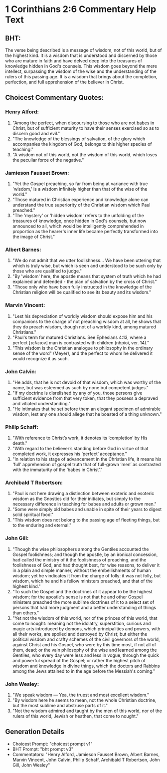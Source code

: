 # 1 Corinthians 2:6 Commentary Help Text

## BHT:
The verse being described is a message of wisdom, not of this world, but of the highest kind. It is a wisdom that is understood and discerned by those who are mature in faith and have delved deep into the treasures of knowledge hidden in God's counsels. This wisdom goes beyond the mere intellect, surpassing the wisdom of the wise and the understanding of the rulers of this passing age. It is a wisdom that brings about the completion, perfection, and full apprehension of the believer in Christ.

## Choicest Commentary Quotes:
### Henry Alford:
1. "Among the perfect, when discoursing to those who are not babes in Christ, but of sufficient maturity to have their senses exercised so as to discern good and evil."
2. "The knowledge of the blessings of salvation, of the glory which accompanies the kingdom of God, belongs to this higher species of teaching."
3. "A wisdom not of this world, not the wisdom of this world, which loses the peculiar force of the negative."

### Jamieson Fausset Brown:
1. "Yet the Gospel preaching, so far from being at variance with true 'wisdom,' is a wisdom infinitely higher than that of the wise of the world."
2. "Those matured in Christian experience and knowledge alone can understand the true superiority of the Christian wisdom which Paul preached."
3. "The 'mystery' or 'hidden wisdom' refers to the unfolding of the treasures of knowledge, once hidden in God's counsels, but now announced to all, which would be intelligently comprehended in proportion as the hearer's inner life became perfectly transformed into the image of Christ."

### Albert Barnes:
1. "We do not admit that we utter foolishness... We have been uttering that which is truly wise, but which is seen and understood to be such only by those who are qualified to judge."
2. "By 'wisdom' here, the apostle means that system of truth which he had explained and defended - the plan of salvation by the cross of Christ."
3. "Those only who have been fully instructed in the knowledge of the Christian religion will be qualified to see its beauty and its wisdom."

### Marvin Vincent:
1. "Lest his depreciation of worldly wisdom should expose him and his companions to the charge of not preaching wisdom at all, he shows that they do preach wisdom, though not of a worldly kind, among matured Christians."
2. "Paul's term for matured Christians. See Ephesians 4:13, where a perfect [τελειον] man is contrasted with children (nhpioi, ver. 14)."
3. "This wisdom is the Christian analogue to philosophy in the ordinary sense of the word" (Meyer), and the perfect to whom he delivered it would recognize it as such.

### John Calvin:
1. "He adds, that he is not devoid of that wisdom, which was worthy of the name, but was esteemed as such by none but competent judges."
2. "If my doctrine is disrelished by any of you, those persons give sufficient evidence from that very token, that they possess a depraved and vitiated understanding."
3. "He intimates that he set before them an elegant specimen of admirable wisdom, lest any one should allege that he boasted of a thing unknown."

### Philip Schaff:
1. "With reference to Christ’s work, it denotes its ‘completion’ by His death."
2. "With regard to the believer’s standing before God in virtue of that completed work, it expresses his ‘perfect’ acceptance."
3. "In relation to his stage of advancement in the Christian life, it means his ‘full’ apprehension of gospel truth that of full-grown ‘men’ as contrasted with the immaturity of the ‘babes in Christ’."

### Archibald T Robertson:
1. "Paul is not here drawing a distinction between exoteric and esoteric wisdom as the Gnostics did for their initiates, but simply to the necessary difference in teaching for babes and adults or grown men."
2. "Some were simply old babes and unable in spite of their years to digest solid spiritual food."
3. "This wisdom does not belong to the passing age of fleeting things, but to the enduring and eternal."

### John Gill:
1. "Though the wise philosophers among the Gentiles accounted the Gospel foolishness; and though the apostle, by an ironical concession, had called the ministry of it the foolishness of preaching, and the foolishness of God, and had thought best, for wise reasons, to deliver it in a plain and simple manner, without the embellishments of human wisdom; yet he vindicates it from the charge of folly: it was not folly, but wisdom, which he and his fellow ministers preached, and that of the highest kind."
2. "To such the Gospel and the doctrines of it appear to be the highest wisdom; for the apostle's sense is not that he and other Gospel ministers preached the more sublime doctrines of it to a select set of persons that had more judgment and a better understanding of things than others."
3. "Yet not the wisdom of this world, nor of the princes of this world, that come to nought: meaning not the idolatry, superstition, curious and magic arts introduced by demons, which principalities and powers, with all their works, are spoiled and destroyed by Christ; but either the political wisdom and crafty schemes of the civil governors of the world, against Christ and his Gospel, who were by this time most, if not all of them, dead; or the vain philosophy of the wise and learned among the Gentiles, who every day were less and less in vogue, through the quick and powerful spread of the Gospel; or rather the highest pitch of wisdom and knowledge in divine things, which the doctors and Rabbins among the Jews attained to in the age before the Messiah's coming."

### John Wesley:
1. "We speak wisdom — Yea, the truest and most excellent wisdom." 
2. "By wisdom here he seems to mean, not the whole Christian doctrine, but the most sublime and abstruse parts of it." 
3. "Not the wisdom admired and taught by the men of this world, nor of the rulers of this world, Jewish or heathen, that come to nought."


## Generation Details
- Choicest Prompt: "choicest prompt v1"
- BHT Prompt: "bht prompt v3"
- Commentators: "Henry Alford, Jamieson Fausset Brown, Albert Barnes, Marvin Vincent, John Calvin, Philip Schaff, Archibald T Robertson, John Gill, John Wesley"
